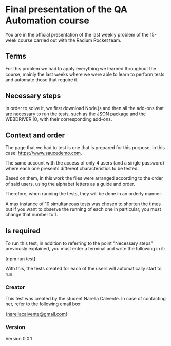 # Final presentation of the QA Automation course

You are in the official presentation of the last weekly problem of the 15-week course carried out with the Radium Rocket team.

## Terms

For this problem we had to apply everything we learned throughout the course, mainly the last weeks where we were able to learn to perform tests and automate those that require it.

## Necessary steps

In order to solve it, we first download Node.js and then all the add-ons that are necessary to run the tests, such as the JSON package and the WEBDRIVER.IO, with their corresponding add-ons.

## Context and order

The page that we had to test is one that is prepared for this purpose, in this case: https://www.saucedemo.com.

The same account with the access of only 4 users (and a single password) where each one presents different characteristics to be tested.

Based on them, in this work the files were arranged according to the order of said users, using the alphabet letters as a guide and order.

Therefore, when running the tests, they will be done in an orderly manner.

A max instance of 10 simultaneous tests was chosen to shorten the times but if you want to observe the running of each one in particular, you must change that number to 1.

## Is required

To run this test, in addition to referring to the point "Necessary steps" previously explained, you must enter a terminal and write the following in it:

[npm run test]

With this, the tests created for each of the users will automatically start to run.

### Creator

This test was created by the student Narella Calvente. In case of contacting her, refer to the following email box:

{narellacalvente@gmail.com}

### Version

Version 0.0.1



